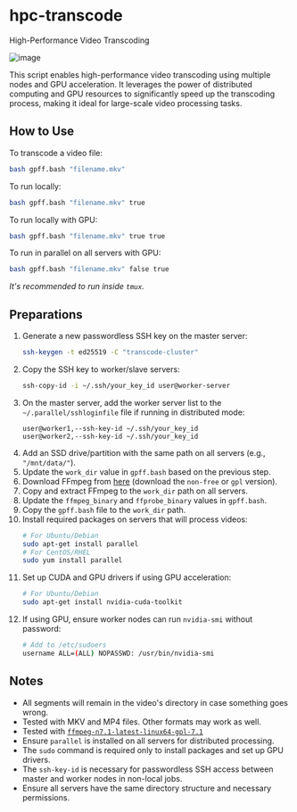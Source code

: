 # hpc-transcode
High-Performance Video Transcoding

![image](https://github.com/user-attachments/assets/8c02fbd9-9685-49d6-957c-f32d225fbcd7)

This script enables high-performance video transcoding using multiple nodes and GPU acceleration. It leverages the power of distributed computing and GPU resources to significantly speed up the transcoding process, making it ideal for large-scale video processing tasks.

## How to Use

To transcode a video file:

```bash
bash gpff.bash "filename.mkv"
```

To run locally:

```bash
bash gpff.bash "filename.mkv" true
```

To run locally with GPU:

```bash
bash gpff.bash "filename.mkv" true true
```

To run in parallel on all servers with GPU:

```bash
bash gpff.bash "filename.mkv" false true
```

*It's recommended to run inside `tmux`.*

## Preparations

1. Generate a new passwordless SSH key on the master server:
    ```bash
    ssh-keygen -t ed25519 -C "transcode-cluster"
    ```
2. Copy the SSH key to worker/slave servers:
    ```bash
    ssh-copy-id -i ~/.ssh/your_key_id user@worker-server
    ```
3. On the master server, add the worker server list to the `~/.parallel/sshloginfile` file if running in distributed mode:
    ```
    user@worker1,--ssh-key-id ~/.ssh/your_key_id
    user@worker2,--ssh-key-id ~/.ssh/your_key_id
    ```
4. Add an SSD drive/partition with the same path on all servers (e.g., `"/mnt/data/"`).
5. Update the `work_dir` value in `gpff.bash` based on the previous step.
6. Download FFmpeg from [here](https://ffmpeg.org/download.html) (download the `non-free` or `gpl` version).
7. Copy and extract FFmpeg to the `work_dir` path on all servers.
8. Update the `ffmpeg_binary` and `ffprobe_binary` values in `gpff.bash`.
9. Copy the `gpff.bash` file to the `work_dir` path.
10. Install required packages on servers that will process videos:
     ```bash
     # For Ubuntu/Debian
     sudo apt-get install parallel
     # For CentOS/RHEL
     sudo yum install parallel
     ```
11. Set up CUDA and GPU drivers if using GPU acceleration:
     ```bash
     # For Ubuntu/Debian
     sudo apt-get install nvidia-cuda-toolkit
     ```
12. If using GPU, ensure worker nodes can run `nvidia-smi` without password:
     ```bash
     # Add to /etc/sudoers
     username ALL=(ALL) NOPASSWD: /usr/bin/nvidia-smi
     ```

## Notes

- All segments will remain in the video's directory in case something goes wrong.
- Tested with MKV and MP4 files. Other formats may work as well.
- Tested with [`ffmpeg-n7.1-latest-linux64-gpl-7.1`](https://github.com/BtbN/FFmpeg-Builds/releases/download/latest/ffmpeg-n7.1-latest-linux64-gpl-7.1.tar.xz)
- Ensure `parallel` is installed on all servers for distributed processing.
- The `sudo` command is required only to install packages and set up GPU drivers.
- The `ssh-key-id` is necessary for passwordless SSH access between master and worker nodes in non-local jobs.
- Ensure all servers have the same directory structure and necessary permissions.

